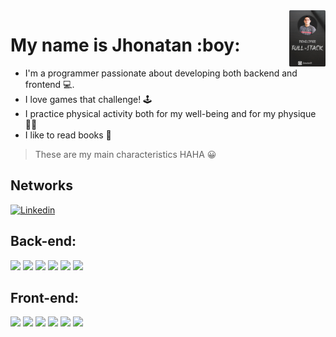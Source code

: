 <img align="right" src="https://github.com/JhonatanBS/JhonatanBS/blob/main/Perfil%20do%20github.png"  height="90em">

<div align="left"> 
  
<h1>My name is Jhonatan  :boy: </h1>

- I'm a programmer passionate about developing both backend and frontend :computer:.
- I love games that challenge! 	:joystick:
- I practice physical activity both for my well-being and for my physique :weight_lifting_man:
- I like to read books :book:

> These are my main characteristics HAHA :grinning:

</p>
</div>

## Networks

[![Linkedin](https://img.shields.io/badge/LinkedIn-0077B5?style=for-the-badge&logo=linkedin&logoColor=white)](https://www.linkedin.com/in/jhonatanbezerradesenvolvedor/)

<div align="left">
  
  ## Back-end:
  
  <div>
    <img aling="center" src="https://img.shields.io/badge/C-00599C?style=for-the-badge&logo=c&logoColor=white">
    <img aling="center" src="https://img.shields.io/badge/Java-ED8B00?style=for-the-badge&logo=java&logoColor=white">
    <img aling="center" src="https://img.shields.io/badge/Node.js-43853D?style=for-the-badge&logo=node.js&logoColor=white">
    <img aling="center" src="https://img.shields.io/badge/Express.js-404D59?style=for-the-badge">
    <img aling="center" src="https://img.shields.io/badge/MySQL-00000F?style=for-the-badge&logo=mysql&logoColor=white">
    <img aling="center" src="https://img.shields.io/badge/MongoDB-4EA94B?style=for-the-badge&logo=mongodb&logoColor=white">
  </div>
  
  ## Front-end:
  
  <div>
    <img aling="center" src="https://img.shields.io/badge/HTML5-E34F26?style=for-the-badge&logo=html5&logoColor=white">
    <img aling="center" src="https://img.shields.io/badge/CSS3-1572B6?style=for-the-badge&logo=css3&logoColor=white">
    <img aling="center" src="https://img.shields.io/badge/JavaScript-323330?style=for-the-badge&logo=javascript&logoColor=F7DF1E">
    <img aling="center" src="https://img.shields.io/badge/Bootstrap-563D7C?style=for-the-badge&logo=bootstrap&logoColor=white">
    <img aling="center" src="https://img.shields.io/badge/TypeScript-007ACC?style=for-the-badge&logo=typescript&logoColor=white">
    <img aling="center" src="https://img.shields.io/badge/React-20232A?style=for-the-badge&logo=react&logoColor=61DAFB">
  <div>
    
  </div>
</div>  
